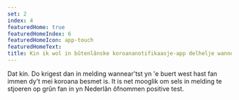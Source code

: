 ```yaml
---
set: 2
index: 4
featuredHome: true
featuredHomeIndex: 6
featuredHomeIcon: app-touch
featuredHomeText: 
title: Kin ik wol in bûtenlânske koroananotifikaasje-app delhelje wannear't ik yn in bûtenlân bin dêr't dy app noch wol operasjoneel is?
---
```

Dat kin. Do krigest dan in melding wannear'tst yn 'e buert west hast fan immen dy't mei koroana besmet is. It is net mooglik om sels in melding te stjoeren op grûn fan in yn Nederlân ôfnommen positive test.
